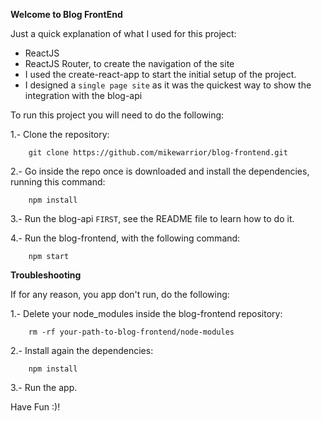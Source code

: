 **Welcome to Blog FrontEnd**

Just a quick explanation of what I used for this project:

- ReactJS
- ReactJS Router, to create the navigation of the site 
- I used the create-react-app to start the initial setup of the project.
- I designed a ``single page site`` as it was the quickest way to show the integration with the blog-api


To run this project you will need to do the following:

1.- Clone the repository:

```
    git clone https://github.com/mikewarrior/blog-frontend.git
```

2.- Go inside the repo once is downloaded and install the dependencies, running this command:

```
    npm install
```

3.- Run the blog-api ``FIRST``, see the README file to learn how to do it.

4.- Run the blog-frontend, with the following command:

```
    npm start
```

**Troubleshooting**

If for any reason, you app don't run, do the following:

1.- Delete your node_modules inside the blog-frontend repository:
```
    rm -rf your-path-to-blog-frontend/node-modules
```

2.- Install again the dependencies:
```
    npm install
```

3.- Run the app.

Have Fun :)!